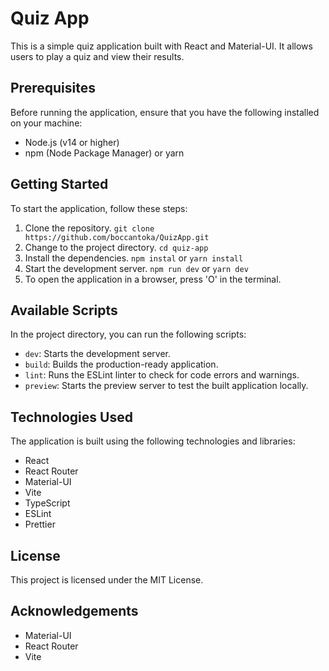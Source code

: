 
# Quiz App

This is a simple quiz application built with React and Material-UI. It allows users to play a quiz and view their results.

## Prerequisites

Before running the application, ensure that you have the following installed on your machine:

-   Node.js (v14 or higher)
-   npm (Node Package Manager) or yarn

## Getting Started

To start the application, follow these steps:

 1.  Clone the repository.
    `git clone https://github.com/boccantoka/QuizApp.git`
 2.  Change to the project directory.
    `cd quiz-app`
 3.  Install the dependencies.
    `npm instal` or `yarn install`
 4.  Start the development server.
    `npm run dev` or `yarn dev`
 5. To open the application in a browser, press 'O' in the terminal.

## Available Scripts

In the project directory, you can run the following scripts:

-   `dev`: Starts the development server.
-   `build`: Builds the production-ready application.
-   `lint`: Runs the ESLint linter to check for code errors and warnings.
-   `preview`: Starts the preview server to test the built application locally.

## Technologies Used

The application is built using the following technologies and libraries:

-   React
-   React Router
-   Material-UI
-   Vite
-   TypeScript
-   ESLint
-   Prettier

## License

This project is licensed under the MIT License.

## Acknowledgements

-   Material-UI
-   React Router
-   Vite
